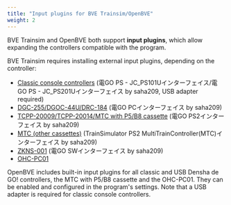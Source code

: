 ```yaml
---
title: "Input plugins for BVE Trainsim/OpenBVE"
weight: 2
---
```


BVE Trainsim and OpenBVE both support **input plugins**, which allow expanding the controllers compatible with the program.

BVE Trainsim requires installing external input plugins, depending on the controller:

- [Classic console controllers](http://saha209kame.web.fc2.com/BVE_ATSPI.html) (電GO PS - JC_PS101Uインターフェイス/電GO PS - JC_PS201Uインターフェイス by saha209, USB adapter required)
- [DGC-255/DGOC-44U/DRC-184](http://saha209kame.web.fc2.com/BVE_ATSPI.html) (電GO PCインターフェイス by saha209)
- [TCPP-20009/TCPP-20014/MTC with P5/B8 cassette](http://saha209kame.web.fc2.com/BVE_ATSPI.html) (電GO PS2インターフェイス by saha209)
- [MTC (other cassettes)](http://saha209kame.web.fc2.com/BVE_ATSPI.html) (TrainSimulator PS2 MultiTrainController(MTC)インターフェイス by saha209)
- [ZKNS-001](http://saha209kame.web.fc2.com/BVE_ATSPI.html) (電GO SWインターフェイス by saha209)
- [OHC-PC01](http://www.konkyu.net/SanYingControllerInterface.aspx)

OpenBVE includes built-in input plugins for all classic and USB Densha de GO! controllers, the MTC with P5/B8 cassette and the OHC-PC01. They can be enabled and configured in the program's settings. Note that a USB adapter is required for classic console controllers.
